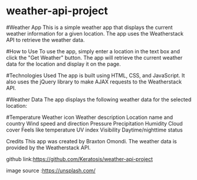 # weather-api-project
#Weather App
This is a simple weather app that displays the current weather information for a given location. The app uses the Weatherstack API to retrieve the weather data.

#How to Use
To use the app, simply enter a location in the text box and click the "Get Weather" button. The app will retrieve the current weather data for the location and display it on the page.

#Technologies Used
The app is built using HTML, CSS, and JavaScript. It also uses the jQuery library to make AJAX requests to the Weatherstack API.

#Weather Data
The app displays the following weather data for the selected location:

#Temperature
Weather icon
Weather description
Location name and country
Wind speed and direction
Pressure
Precipitation
Humidity
Cloud cover
Feels like temperature
UV index
Visibility
Daytime/nighttime status



Credits
This app was created by Braxton Omondi. The weather data is provided by the Weatherstack API.

github link:https://github.com/Keratosis/weather-api-project

image source :https://unsplash.com/